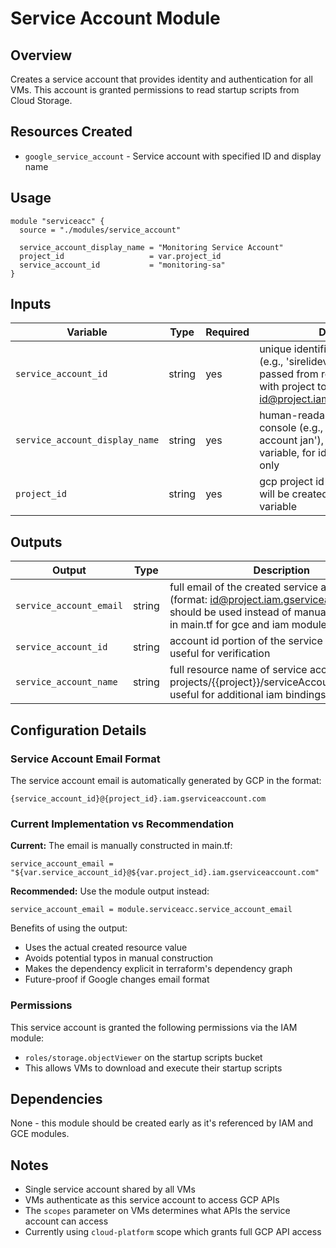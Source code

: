 # Service Account Module

## Overview
Creates a service account that provides identity and authentication for all VMs. This account is granted permissions to read startup scripts from Cloud Storage.

## Resources Created
- `google_service_account` - Service account with specified ID and display name

## Usage

```hcl
module "serviceacc" {
  source = "./modules/service_account"
  
  service_account_display_name = "Monitoring Service Account"
  project_id                   = var.project_id
  service_account_id           = "monitoring-sa"
}
```

## Inputs

| Variable | Type | Required | Description |
|----------|------|----------|-------------|
| `service_account_id` | string | yes | unique identifier for service account (e.g., 'sirelidevserviceaccount'), passed from root variable, combined with project to form email: id@project.iam.gserviceaccount.com |
| `service_account_display_name` | string | yes | human-readable name shown in gcp console (e.g., 'sireli dev service account jan'), passed from root variable, for identification purposes only |
| `project_id` | string | yes | gcp project id where service account will be created, passed from root variable |

## Outputs

| Output | Type | Description | Used By |
|--------|------|-------------|---------|
| `service_account_email` | string | full email of the created service account (format: id@project.iam.gserviceaccount.com), should be used instead of manual construction in main.tf for gce and iam modules | GCE and IAM modules (recommended) |
| `service_account_id` | string | account id portion of the service account, useful for verification | Not currently used |
| `service_account_name` | string | full resource name of service account (format: projects/{{project}}/serviceAccounts/{{email}}), useful for additional iam bindings | Not currently used |

## Configuration Details

### Service Account Email Format
The service account email is automatically generated by GCP in the format:
```
{service_account_id}@{project_id}.iam.gserviceaccount.com
```

### Current Implementation vs Recommendation
**Current:** The email is manually constructed in main.tf:
```hcl
service_account_email = "${var.service_account_id}@${var.project_id}.iam.gserviceaccount.com"
```

**Recommended:** Use the module output instead:
```hcl
service_account_email = module.serviceacc.service_account_email
```

Benefits of using the output:
- Uses the actual created resource value
- Avoids potential typos in manual construction
- Makes the dependency explicit in terraform's dependency graph
- Future-proof if Google changes email format

### Permissions
This service account is granted the following permissions via the IAM module:
- `roles/storage.objectViewer` on the startup scripts bucket
- This allows VMs to download and execute their startup scripts

## Dependencies
None - this module should be created early as it's referenced by IAM and GCE modules.

## Notes
- Single service account shared by all VMs
- VMs authenticate as this service account to access GCP APIs
- The `scopes` parameter on VMs determines what APIs the service account can access
- Currently using `cloud-platform` scope which grants full GCP API access